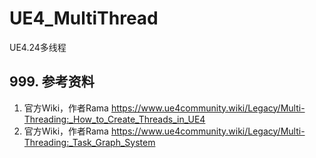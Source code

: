 # UE4_MultiThread
UE4.24多线程

## 999. 参考资料
1. 官方Wiki，作者Rama https://www.ue4community.wiki/Legacy/Multi-Threading:_How_to_Create_Threads_in_UE4
2. 官方Wiki，作者Rama https://www.ue4community.wiki/Legacy/Multi-Threading:_Task_Graph_System